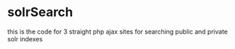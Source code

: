 # solrSearch
this is the code for 3 straight php ajax sites for searching public and private solr indexes
